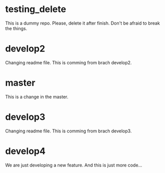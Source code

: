# testing_delete
This is a dummy repo. Please, delete it after finish.
Don't be afraid to break the things.

# develop2
Changing readme file. This is comming from brach develop2.

# master
This is a change in the master.

# develop3
Changing readme file. This is comming from brach develop3.

# develop4
We are just developing a new feature.
And this is just more code...